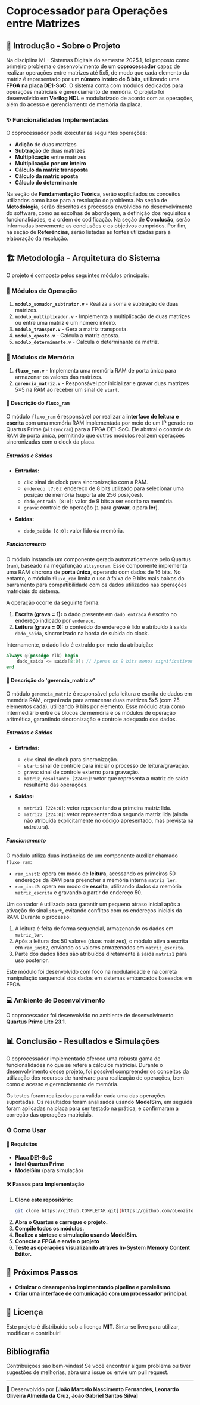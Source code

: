 # Coprocessador para Operações entre Matrizes

## 📌 Introdução - Sobre o Projeto

Na disciplina MI - Sistemas Digitais do semestre 2025.1, foi proposto como primeiro problema o desenvolvimento de um **coprocessador** capaz de realizar operações entre matrizes até 5x5, de modo que cada elemento da matriz é representado por um **número inteiro de 8 bits**, utilizando uma **FPGA na placa DE1-SoC**. O sistema conta com módulos dedicados para operações matriciais e gerenciamento de memória. O projeto foi desenvolvido em **Verilog HDL** e modularizado de acordo com as operações, além do acesso e gerenciamento de memória da placa.

### ✨ Funcionalidades Implementadas
O coprocessador pode executar as seguintes operações:

- **Adição** de duas matrizes
- **Subtração** de duas matrizes
- **Multiplicação** entre matrizes
- **Multiplicação por um inteiro**
- **Cálculo da matriz transposta**
- **Cálculo da matriz oposta**
- **Cálculo do determinante**

Na seção de **Fundamentação Teórica**, serão explicitados os conceitos utilizados como base para a resolução do problema. Na seção de **Metodologia**, serão descritos os processos envolvidos no desenvolvimento do software, como as escolhas de abordagem, a definição dos requisitos e funcionalidades, e a ordem de codificação. Na seção de **Conclusão**, serão informadas brevemente as conclusões e os objetivos cumpridos. Por fim, na seção de **Referências**, serão listadas as fontes utilizadas para a elaboração da resolução.

## 🏗️ Metodologia - Arquitetura do Sistema
O projeto é composto pelos seguintes módulos principais:

### 🔹 Módulos de Operação

1. **`modulo_somador_subtrator.v`** - Realiza a soma e subtração de duas matrizes.
2. **`modulo_multiplicador.v`** - Implementa a multiplicação de duas matrizes ou entre uma matriz e um número inteiro.
3. **`modulo_transpor.v`** - Gera a matriz transposta.
4. **`modulo_oposto.v`** - Calcula a matriz oposta.
5. **`modulo_determinante.v`** - Calcula o determinante da matriz.

### 🔹 Módulos de Memória

1. **`fluxo_ram.v`** - Implementa uma memória RAM de porta única para armazenar os valores das matrizes.
2. **`gerencia_matriz.v`** - Responsável por inicializar e gravar duas matrizes 5×5 na RAM ao receber um sinal de `start`.

#### 📝 Descrição do `fluxo_ram`

O módulo `fluxo_ram` é responsável por realizar a **interface de leitura e escrita** com uma memória RAM implementada por meio de um IP gerado no Quartus Prime (`altsyncram`) para a FPGA DE1-SoC. Ele abstrai o controle da RAM de porta única, permitindo que outros módulos realizem operações sincronizadas com o clock da placa.

##### Entradas e Saídas

- **Entradas:**
  - `clk`: sinal de clock para sincronização com a RAM.
  - `endereco [7:0]`: endereço de 8 bits utilizado para selecionar uma posição de memória (suporta até 256 posições).
  - `dado_entrada [8:0]`: valor de 9 bits a ser escrito na memória.
  - `grava`: controle de operação (`1` para **gravar**, `0` para **ler**).

- **Saídas:**
  - `dado_saida [8:0]`: valor lido da memória.

##### Funcionamento

O módulo instancia um componente gerado automaticamente pelo Quartus (`ram`), baseado na megafunção `altsyncram`. Esse componente implementa uma RAM síncrona de **porta única**, operando com dados de 16 bits. No entanto, o módulo `fluxo_ram` limita o uso à faixa de 9 bits mais baixos do barramento para compatibilidade com os dados utilizados nas operações matriciais do sistema.

A operação ocorre da seguinte forma:

1. **Escrita (grava = 1):** o dado presente em `dado_entrada` é escrito no endereço indicado por `endereco`.
2. **Leitura (grava = 0):** o conteúdo do endereço é lido e atribuído à saída `dado_saida`, sincronizado na borda de subida do clock.

Internamente, o dado lido é extraído por meio da atribuição:

```verilog
always @(posedge clk) begin
    dado_saida <= saida[8:0]; // Apenas os 9 bits menos significativos
end
```

#### 📝 Descrição do 'gerencia_matriz.v'

O módulo `gerencia_matriz` é responsável pela leitura e escrita de dados em memória RAM, organizada para armazenar duas matrizes 5x5 (com 25 elementos cada), utilizando 9 bits por elemento. Esse módulo atua como intermediário entre os blocos de memória e os módulos de operação aritmética, garantindo sincronização e controle adequado dos dados.

##### Entradas e Saídas

- **Entradas:**
  - `clk`: sinal de clock para sincronização.
  - `start`: sinal de controle para iniciar o processo de leitura/gravação.
  - `grava`: sinal de controle externo para gravação.
  - `matriz_resultante [224:0]`: vetor que representa a matriz de saída resultante das operações.

- **Saídas:**
  - `matriz1 [224:0]`: vetor representando a primeira matriz lida.
  - `matriz2 [224:0]`: vetor representando a segunda matriz lida (ainda não atribuída explicitamente no código apresentado, mas prevista na estrutura).

##### Funcionamento

O módulo utiliza duas instâncias de um componente auxiliar chamado `fluxo_ram`:

- `ram_inst1`: opera em modo de **leitura**, acessando os primeiros 50 endereços da RAM para preencher a memória interna `matriz_ler`.
- `ram_inst2`: opera em modo de **escrita**, utilizando dados da memória `matriz_escrita` e gravando a partir do endereço 50.

Um contador é utilizado para garantir um pequeno atraso inicial após a ativação do sinal `start`, evitando conflitos com os endereços iniciais da RAM. Durante o processo:

1. A leitura é feita de forma sequencial, armazenando os dados em `matriz_ler`.
2. Após a leitura dos 50 valores (duas matrizes), o módulo ativa a escrita em `ram_inst2`, enviando os valores armazenados em `matriz_escrita`.
3. Parte dos dados lidos são atribuídos diretamente à saída `matriz1` para uso posterior.

Este módulo foi desenvolvido com foco na modularidade e na correta manipulação sequencial dos dados em sistemas embarcados baseados em FPGA.

### 💻 Ambiente de Desenvolvimento

O coprocessador foi desenvolvido no ambiente de desenvolvimento **Quartus Prime Lite 23.1**.

## 📊 Conclusão - Resultados e Simulações

O coprocessador implementado oferece uma robusta gama de funcionalidades no que se refere a cálculos matriciai. Durante o desenvolvimento desse projeto, foi possível compreender os conceitos da utilização dos recursos de hardware para realização de operações, bem como o acesso e gerenciamento de memória.

Os testes foram realizados para validar cada uma das operações suportadas. Os resultados foram analisados usando **ModelSim**, em seguida foram aplicadas na placa para ser testado na prática, e confirmaram a correção das operações matriciais.

### ⚙️ Como Usar

#### 🎯 Requisitos
- **Placa DE1-SoC**
- **Intel Quartus Prime**
- **ModelSim** (para simulação)

#### 🛠️ Passos para Implementação
1. **Clone este repositório:**
   ```sh
   git clone https://github.COMPLETAR.git](https://github.com/oLeozito/fpga-arithmetic-coprocessor.git
   ```
2. **Abra o Quartus e carregue o projeto.**
3. **Compile todos os módulos.**
4. **Realize a síntese e simulação usando ModelSim.**
5. **Conecte a FPGA e envie o projeto**
6. **Teste as operações visualizando atraves In-System Memory Content Editor.**

## 🚀 Próximos Passos
- **Otimizar o desempenho implmentando pipeline e paralelismo**.
- **Criar uma interface de comunicação com um processador principal**.

## 📜 Licença
Este projeto é distribuído sob a licença **MIT**. Sinta-se livre para utilizar, modificar e contribuir!

## Bibliografia
Contribuições são bem-vindas! Se você encontrar algum problema ou tiver sugestões de melhorias, abra uma issue ou envie um pull request.

---
📌 Desenvolvido por **[João Marcelo Nascimento Fernandes, Leonardo Oliveira Almeida da Cruz, João Gabriel Santos Silva]**
